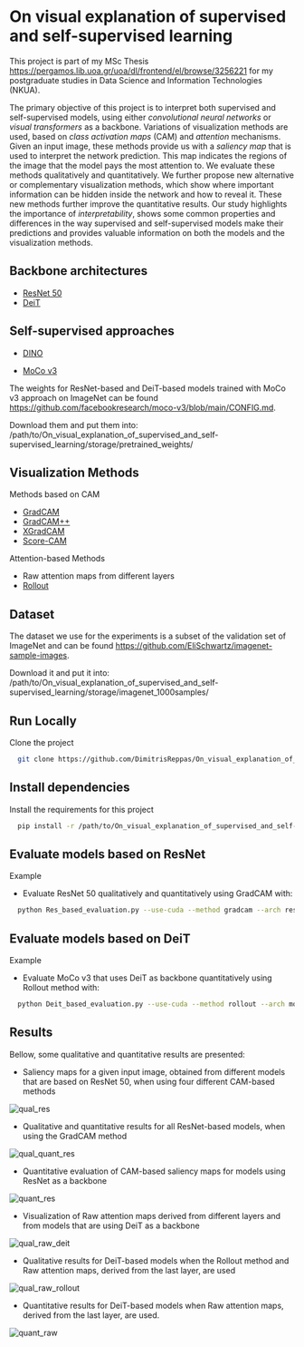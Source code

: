 # On visual explanation of supervised and self-supervised learning

This project is part of my MSc Thesis https://pergamos.lib.uoa.gr/uoa/dl/frontend/el/browse/3256221  for my postgraduate studies in Data Science and Information Technologies (NKUA).

The primary objective of this project is to interpret both supervised and self-supervised models, using either *convolutional neural networks* or *visual transformers* as a backbone. Variations of visualization methods are used, based on *class activation maps* (CAM) and *attention* mechanisms. Given an input image, these methods provide us with a *saliency map* that is used to interpret the network prediction. This map indicates the regions of the image that the model pays the most attention to. We evaluate these methods qualitatively and quantitatively. We further propose new alternative or complementary visualization methods, which show where important information can be hidden inside the network and how to reveal it. These new methods further improve the quantitative results. Our study highlights the importance of *interpretability*, shows some common properties and differences in the way supervised and self-supervised models make their predictions and provides valuable information on both the models and the visualization methods.


## Backbone architectures

- [ResNet 50](https://arxiv.org/abs/1512.03385)
- [DeiT](https://arxiv.org/abs/2012.12877)

## Self-supervised approaches

- [DINO](https://arxiv.org/abs/2104.14294) 

- [MoCo v3](https://arxiv.org/abs/2003.04297)
  
The weights for ResNet-based and DeiT-based models trained with MoCo v3 approach on ImageNet can be found https://github.com/facebookresearch/moco-v3/blob/main/CONFIG.md.

Download them and put them into: /path/to/On_visual_explanation_of_supervised_and_self-supervised_learning/storage/pretrained_weights/

## Visualization Methods
Methods based on CAM
- [GradCAM](https://arxiv.org/abs/1610.02391)
- [GradCAM++](https://arxiv.org/abs/1710.11063)
- [XGradCAM](https://arxiv.org/abs/2008.02312)
- [Score-CAM](https://arxiv.org/abs/1910.01279) 

Attention-based Methods
- Raw attention maps from different layers
- [Rollout](https://arxiv.org/abs/2005.00928)

## Dataset

The dataset we use for the experiments is a subset of the validation set of ImageNet and can be found https://github.com/EliSchwartz/imagenet-sample-images. 

Download it and put it into: /path/to/On_visual_explanation_of_supervised_and_self-supervised_learning/storage/imagenet_1000samples/

## Run Locally

Clone the project

```bash
  git clone https://github.com/DimitrisReppas/On_visual_explanation_of_supervised_and_self-supervised_learning.git
```

## Install dependencies
Install the requirements for this project

```bash
  pip install -r /path/to/On_visual_explanation_of_supervised_and_self-supervised_learning/storage/requirements.txt
```

## Evaluate models based on ResNet

Example
- Evaluate ResNet 50 qualitatively and quantitatively using GradCAM with:

```bash
  python Res_based_evaluation.py --use-cuda --method gradcam --arch res_50 --data_path ../storage/imagenet_1000samples/ --output_dir ../storage/quant_results/ --saliency True
```

## Evaluate models based on DeiT

Example
- Evaluate MoCo v3 that uses DeiT as backbone quantitatively using Rollout method with:

```bash
  python Deit_based_evaluation.py --use-cuda --method rollout --arch moco_v3_deit_base --data_path ../storage/imagenet_1000samples/ --output_dir ../storage/quant_results/ --saliency False
```

## Results
Bellow, some qualitative and quantitative results are presented:
- Saliency maps for a given input image, obtained from different models that are based on ResNet 50, when using four different CAM-based methods

![qual_res](https://user-images.githubusercontent.com/74918841/212973589-bad8258d-a88c-4370-a4b9-9e9a63dcf658.png)

- Qualitative and quantitative results for all ResNet-based models, when using the GradCAM method

![qual_quant_res](https://user-images.githubusercontent.com/74918841/212977958-afe13f21-49bc-46ac-973a-a8afc5d5b672.png)

- Quantitative evaluation of CAM-based saliency maps for models using ResNet as a backbone

![quant_res](https://user-images.githubusercontent.com/74918841/212978765-a7bd1363-fa84-4264-b3c2-dd739effd757.png)

- Visualization of Raw attention maps derived from different layers and from models that are using DeiT as a backbone

![qual_raw_deit](https://user-images.githubusercontent.com/74918841/212979452-98815efa-e5f0-4a56-9418-65e34b96c3f4.png)

- Qualitative results for DeiT-based models when the Rollout method and Raw attention maps, derived from the last layer, are used

![qual_raw_rollout](https://user-images.githubusercontent.com/74918841/212981569-09ac8f00-ff7a-456e-87b2-02edbbfca406.png)

- Quantitative results for DeiT-based models when Raw attention maps, derived from the last layer, are used.

![quant_raw](https://user-images.githubusercontent.com/74918841/212982076-7bcdeaec-b2b4-4a1e-85f9-c9913a8a6e3b.png)

